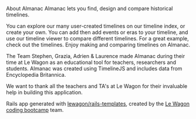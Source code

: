 About Almanac
Almanac lets you find, design and compare historical timelines.

You can explore our many user-created timelines on our timeline index, or create your own. You can add then add events or eras to your timeline, and use our timeline viewer to compare different timelines. For a great example, check out the timelines. Enjoy making and comparing timelines on Almanac.

The Team
Stephen, Grazia, Adrien & Laurence made Almanac during their time at Le Wagon as an educational tool for teachers, researchers and students. Almanac was created using TimelineJS and includes data from Encyclopedia Britannica.

We want to thank all the teachers and TA's at Le Wagon for their invaluable help in building this application.

Rails app generated with [lewagon/rails-templates](https://github.com/lewagon/rails-templates), created by the [Le Wagon coding bootcamp](https://www.lewagon.com) team.
